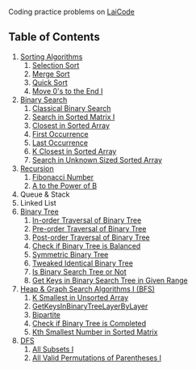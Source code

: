 <!----- Conversion time: 0.468 seconds.


Using this Markdown file:

1. Cut and paste this output into your source file.
2. See the notes and action items below regarding this conversion run.
3. Check the rendered output (headings, lists, code blocks, tables) for proper
   formatting and use a linkchecker before you publish this page.

Conversion notes:

* GD2md-html version 1.0β13
* Sat Jan 05 2019 03:53:49 GMT-0800 (PST)
* Source doc: https://docs.google.com/open?id=1de-nP0T6_N9R5jEYoS8kyS88L9JRhutxFTlt0aRQWQM
----->


Coding practice problems on [LaiCode](https://www.laicode.io/)


## Table of Contents



1.  [Sorting Algorithms](src/A/SortingAlgorithms)
    1.  [Selection Sort](https://docs.google.com/document/d/1oywpTKVr8DV17Whnl7g9cr1Cm8yW2lPfOQPPW0Kjf_Y/edit)
    2.  [Merge Sort](https://docs.google.com/document/d/161-7LdwMlq7wLes8j8K0P3x3IXCtocCXK1s6DS_k810/edit)
    3.  [Quick Sort](https://docs.google.com/document/d/1bFhlPcNDLZhD00U0A4ro7YSTI1ZLuW3gcXDZNGAKGDs/edit)
    4.  [Move 0's to the End I](https://docs.google.com/document/d/1dbcSfbkaYK4mGqgFaUvF9-sUIRVVFWX-rmx2SdYXLaA/edit)
2.  [Binary Search](https://drive.google.com/drive/u/0/folders/1QS77BTBwzmgRh6gHZw8pEIB2gvuEu_Fi)
    1.  [Classical Binary Search](https://docs.google.com/document/d/1QIUOo33EVFQAyP4386DiJ-jNksXJYWsn-N145lG8ObA/edit)
    2.  [Search in Sorted Matrix I](https://docs.google.com/document/d/1bCVjBRvaxpvidOdfuMY0ZUAqufy_UGSl4dxb_FvNERo/edit)
    3.  [Closest in Sorted Array](https://docs.google.com/document/d/14d3-_1Jm3KntVfv8XLVLAVnIsDi4SM644Z34Be0cINc/edit)
    4.  [First Occurrence](https://docs.google.com/document/d/1vJbgFLU-40mlHwtpMVaRj4svT1shWxSdhF_ejSB1qLc/edit)
    5.  [Last Occurrence](https://docs.google.com/document/d/1l_i4YdqzwEHlhjI8dejXBaEO24mjJfuE4f5hZO-Gt6s/edit)
    6.  [K Closest in Sorted Array](https://docs.google.com/document/d/1iKSwzTKD2HshgWFx8LpVp8sEmWj6x92moyI9SugWdfA/edit)
    7.  [Search in Unknown Sized Sorted Array](https://docs.google.com/document/d/19iOYn1UU_-SjMLnm6uIzVVSywndCsTE68x3Q1kqGokI/edit)
3.  [Recursion](https://drive.google.com/drive/u/0/folders/1QS77BTBwzmgRh6gHZw8pEIB2gvuEu_Fi)
    1.  [Fibonacci Number](https://docs.google.com/document/d/1YJG1tsxLUsQWsgtmEoLLNqHtb0IS1VKTPKsWaD8etuk/edit)
    2.  [A to the Power of B](https://docs.google.com/document/d/1_Fp6G6RVNgm88szHAwcld4vsCdTlHLcRMX73N3gozsE/edit)
4.  Queue & Stack
5.  Linked List
6.  [Binary Tree](src/F/BinaryTree)
    1.  [In-order Traversal of Binary Tree](src/F/BinaryTree/Medium/InorderTraversalOfBinaryTree)
    2.  [Pre-order Traversal of Binary Tree](src/F/BinaryTree/Easy/PreorderTraversalOfBinaryTree)
    3.  [Post-order Traversal of Binary Tree](src/F/BinaryTree/Hard/PostorderTraversalOfBinaryTree)
    4.  [Check if Binary Tree is Balanced](src/F/BinaryTree/Medium/CheckIfBinaryTreeIsBalanced)
    5.  [Symmetric Binary Tree](src/F/BinaryTree/Easy/SymmetricBinaryTree)
    6.  [Tweaked Identical Binary Tree](src/F/BinaryTree/Medium/TweakedIdenticalBinaryTree)
    7.  [Is Binary Search Tree or Not](src/F/BinaryTree/Medium/IsBinarySearchTreeOrNot)
    8.  [Get Keys in Binary Search Tree in Given Range](src/F/BinaryTree/Easy/GetKeysInBinarySearchTreeInGivenRange)
7.  [Heap & Graph Search Algorithms I (BFS)](src/G/HeapAndBFS)
    1.  [K Smallest in Unsorted Array](src/G/HeapAndBFS/Medium/KSmallestInUnsortedArray)
    2.  [GetKeysInBinaryTreeLayerByLayer](src/G/HeapAndBFS/Easy/GetKeysInBinaryTreeLayerByLayer)
    3.  [Bipartite](src/G/HeapAndBFS/Hard/Bipartite)
    4.  [Check if Binary Tree is Completed](src/G/HeapAndBFS/Medium/CheckIfBinaryTreeIsCompleted)
    5.  [Kth Smallest Number in Sorted Matrix](src/G/HeapAndBFS/Medium/KthSmallestNumberInSortedMatrix)
8.  [DFS](src/H/DFS)
    1.  [All Subsets I](src/H/DFS/Medium/AllSubsetsI)
    2.  [All Valid Permutations of Parentheses I](src/H/DFS/Medium/AllValidPermutationsOfParenthesesI)





<!-- GD2md-html version 1.0β13 -->
